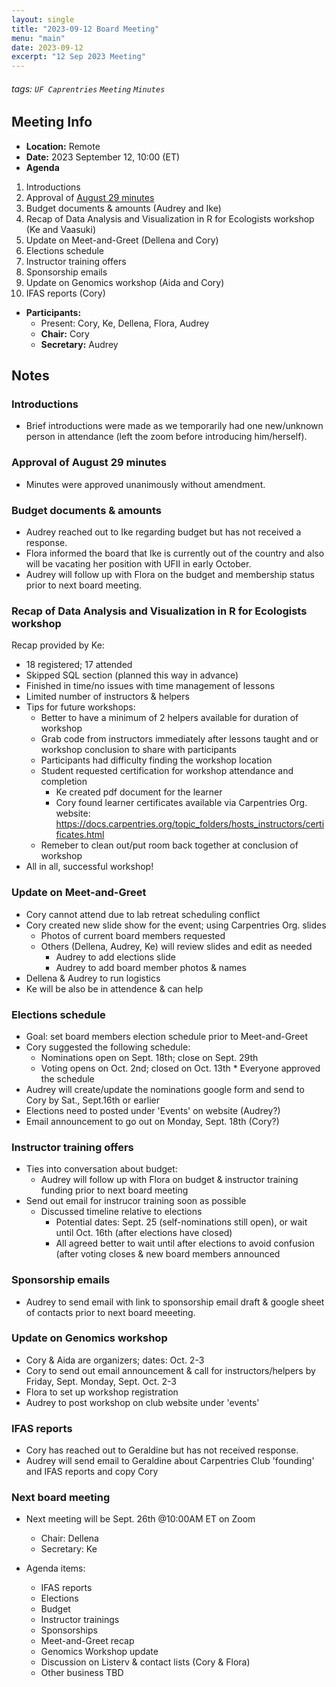 ```yaml
---
layout: single
title: "2023-09-12 Board Meeting"
menu: "main"
date: 2023-09-12
excerpt: "12 Sep 2023 Meeting"
---
```


###### tags: `UF Caprentries` `Meeting` `Minutes`

## Meeting Info

- **Location:** Remote
- **Date:** 2023 September 12, 10:00 (ET)
- **Agenda**

1. Introductions
2. Approval of [August 29 minutes](https://www.uf-carpentries.org/minutes/board-2023-08-29/)
3. Budget documents & amounts (Audrey and Ike)
4. Recap of Data Analysis and Visualization in R for Ecologists workshop (Ke and Vaasuki)
5. Update on Meet-and-Greet (Dellena and Cory)
6. Elections schedule
7. Instructor training offers
8. Sponsorship emails
9. Update on Genomics workshop (Aida and Cory)
10. IFAS reports (Cory)

- **Participants:**
    - Present: Cory, Ke, Dellena, Flora, Audrey
    - **Chair:** Cory
    - **Secretary:** Audrey

## Notes
<!-- Other important details discussed during the meeting can be entered here. -->

### Introductions
* Brief introductions were made as we temporarily had one new/unknown person in attendance (left the zoom before introducing him/herself).

### Approval of August 29 minutes
* Minutes were approved unanimously without amendment.

### Budget documents & amounts

* Audrey reached out to Ike regarding budget but has not received a response.
* Flora informed the board that Ike is currently out of the country and also will be vacating her position with UFII in early October. 
* Audrey will follow up with Flora on the budget and membership status prior to next board meeting.

### Recap of Data Analysis and Visualization in R for Ecologists workshop

Recap provided by Ke: 

* 18 registered; 17 attended
* Skipped SQL section (planned this way in advance)
* Finished in time/no issues with time management of lessons
* Limited number of instructors & helpers
* Tips for future workshops:
    * Better to have a minimum of 2 helpers available for duration of workshop
    *  Grab code from instructors immediately after lessons taught and or workshop conclusion to share with participants
    * Participants had difficulty finding the workshop location
    * Student requested certification for workshop attendance and completion
        * Ke created pdf document for the learner
        * Cory found learner certificates available via Carpentries Org. website: https://docs.carpentries.org/topic_folders/hosts_instructors/certificates.html
    * Remeber to clean out/put room back together at conclusion of workshop
* All in all, successful workshop!


### Update on Meet-and-Greet
* Cory cannot attend due to lab retreat scheduling conflict
* Cory created new slide show for the event; using Carpentries Org. slides
    * Photos of current board members requested
    * Others (Dellena, Audrey, Ke) will review slides and edit as needed
        * Audrey to add elections slide
        * Audrey to add board member photos & names
* Dellena & Audrey to run logistics
* Ke will be also be in attendence & can help


### Elections schedule
* Goal: set board members election schedule prior to Meet-and-Greet
* Cory suggested the following schedule:
    * Nominations open on Sept. 18th; close on Sept. 29th
    * Voting opens on Oct. 2nd; closed on Oct. 13th
            * Everyone approved the schedule
* Audrey will create/update the nominations google form and send to Cory by Sat., Sept.16th or earlier
* Elections need to posted under 'Events' on website (Audrey?)
* Email announcement to go out on Monday, Sept. 18th (Cory?)
  

### Instructor training offers
* Ties into conversation about budget:
    * Audrey will follow up with Flora on budget & instructor training funding prior to next board meeting 
* Send out email for instrucor training soon as possible
    * Discussed timeline relative to elections
        * Potential dates: Sept. 25 (self-nominations still open), or wait until Oct. 16th (after elections have closed)
        * All agreed better to wait until after elections to avoid confusion (after voting closes & new board members announced 

### Sponsorship emails
* Audrey to send email with link to sponsorship email draft & google sheet of contacts prior to next board meeeting.

### Update on Genomics workshop
* Cory & Aida are organizers; dates: Oct. 2-3
* Cory to send out email announcement & call for instructors/helpers by Friday, Sept. Monday, Sept. Oct. 2-3
* Flora to set up workshop registration
* Audrey to post workshop on club website under 'events'

### IFAS reports
* Cory has reached out to Geraldine but has not received response.
* Audrey will send email to Geraldine about Carpentries Club 'founding' and IFAS reports and copy Cory

### Next board meeting
* Next meeting will be Sept. 26th @10:00AM ET on Zoom
    * Chair: Dellena
    * Secretary: Ke

* Agenda items:
    * IFAS reports
    * Elections
    * Budget
    * Instructor trainings
    * Sponsorships
    * Meet-and-Greet recap
    * Genomics Workshop update
    * Discussion on Listerv & contact lists (Cory & Flora)
    * Other business TBD

